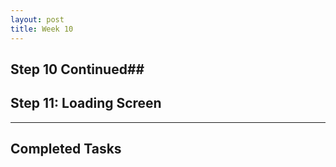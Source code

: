 ```yaml
---
layout: post
title: Week 10
---
```


## Step 10 Continued##

## Step 11: Loading Screen ##

****

## Completed Tasks ##


